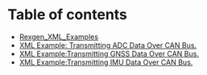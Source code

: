 # Table of contents

* [Rexgen\_XML\_Examples](README.md)
* [XML Example: Transmitting ADC Data Over CAN Bus.](xml-example-transmitting-adc-data-over-can-bus..md)
* [XML Example:Transmitting GNSS Data Over CAN Bus.](GNSS2CAN/README.md)
* [XML Example:Transmitting IMU Data Over CAN Bus.](ADC2CAN/README.md)
